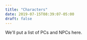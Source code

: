 ```yaml
---
title: "Characters"
date: 2019-07-15T08:39:07-05:00
draft: false
---
```


We'll put a list of PCs and NPCs here.
